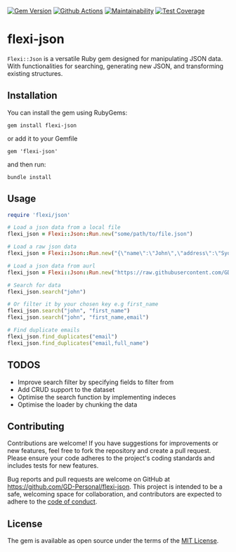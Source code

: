[![Gem Version](https://badge.fury.io/rb/flexi-json.svg)](https://badge.fury.io/rb/flexi-json) [![Github Actions](https://github.com/GD-Personal/flexi-json/actions/workflows/ci.yml/badge.svg)](https://github.com/GD-Personal/flexi-json/actions) [![Maintainability](https://api.codeclimate.com/v1/badges/bd14f8a5a0c7575d2ac2/maintainability)](https://codeclimate.com/github/GD-Personal/flexi-json/maintainability) [![Test Coverage](https://api.codeclimate.com/v1/badges/bd14f8a5a0c7575d2ac2/test_coverage)](https://codeclimate.com/github/GD-Personal/flexi-json/test_coverage)

# flexi-json

`Flexi::Json` is a versatile Ruby gem designed for manipulating JSON data. With functionalities for searching, generating new JSON, and transforming existing structures.

## Installation

You can install the gem using RubyGems:
```
gem install flexi-json
```

or add it to your Gemfile
```
gem 'flexi-json'
```

and then run:
```
bundle install
```

## Usage
```ruby
require 'flexi/json'

# Load a json data from a local file
flexi_json = Flexi::Json::Run.new("some/path/to/file.json")

# Load a raw json data
flexi_json = Flexi::Json::Run.new("{\"name\":\"John\",\"address\":\"Sydney Australia\"}")

# Load a json data from aurl
flexi_json = Flexi::Json::Run.new("https://raw.githubusercontent.com/GD-Personal/flexi-json/main/spec/data/dataset.json")

# Search for data
flexi_json.search("john")

# Or filter it by your chosen key e.g first_name
flexi_json.search("john", "first_name")
flexi_json.search("john", "first_name,email")

# Find duplicate emails
flexi_json.find_duplicates("email")
flexi_json.find_duplicates("email,full_name")
```

## TODOS
- Improve search filter by specifying fields to filter from
- Add CRUD support to the dataset
- Optimise the search function by implementing indeces 
- Optimise the loader by chunking the data

## Contributing
Contributions are welcome! If you have suggestions for improvements or new features, feel free to fork the repository and create a pull request. Please ensure your code adheres to the project's coding standards and includes tests for new features.

Bug reports and pull requests are welcome on GitHub at https://github.com/GD-Personal/flexi-json. This project is intended to be a safe, welcoming space for collaboration, and contributors are expected to adhere to the [code of conduct](https://github.com/GD-Personal/flexi-json/blob/main/CODE_OF_CONDUCT.md).

## License

The gem is available as open source under the terms of the [MIT License](https://opensource.org/licenses/MIT).

